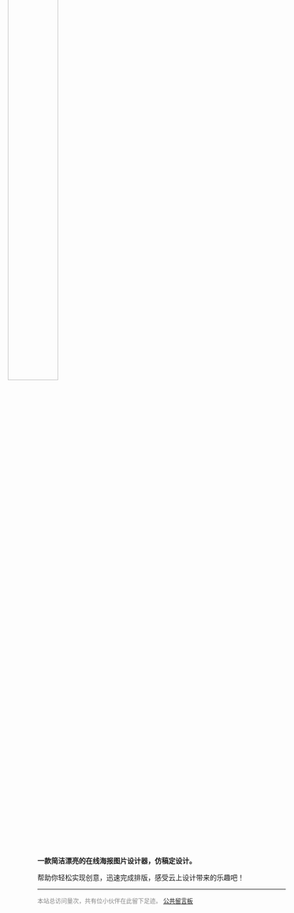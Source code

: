 <img src="../images/2023-7-14-1689304654662.png" style="width: 45%; margin: -70px 0 -16px -60px;" >

**一款简洁漂亮的在线海报图片设计器，仿稿定设计。**

帮助你轻松实现创意，迅速完成排版，感受云上设计带来的乐趣吧！

-----

<div style="font-size:12px;color:#888888"><span id="busuanzi_container_site_pv">本站总访问量<span id="busuanzi_value_site_pv"></span>次</span>，<span id="busuanzi_container_site_pv">共有<span id="busuanzi_value_site_uv"></span>位小伙伴在此留下足迹。</span> <a href="https://support.qq.com/product/496599">公共留言板</a></div>
